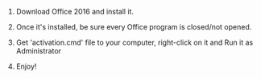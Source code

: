 1. Download Office 2016 and install it.

2. Once it's installed, be sure every Office program is closed/not opened.

3. Get 'activation.cmd' file to your computer, right-click on it and Run it as Administrator

4. Enjoy!
